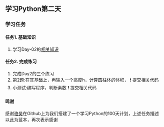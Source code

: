 ## 学习Python第二天

### 学习任务

#### 任务1. 基础知识

1. 学习Day-02的[相关知识](https://github.com/jackfrued/Python-100-Days/blob/master/Day01-15/02.语言元素.md)

#### 任务2. 完成练习

1. 完成Day2的三个练习
2. 第2题:在其基础上，再输入一个高度h，计算圆柱体的体积， :exclamation: 提交相关代码
3. 小测试:编写程序，判断素数 :exclamation: 提交相关代码

#### 鸣谢
感谢[骆昊](https://github.com/jackfrued/Python-100-Days)在Github上为我们搭建了一个学习Python的100天计划，上述任务描述以此为蓝本，再次表示感谢